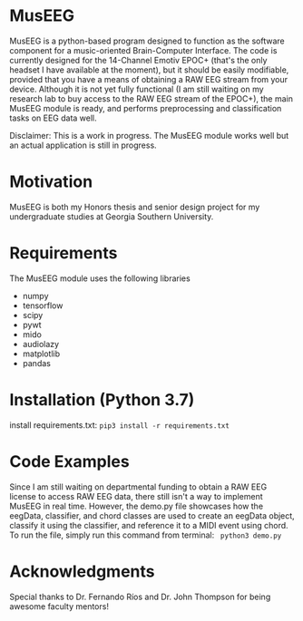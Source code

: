 # MusEEG

MusEEG is a python-based program designed to function as the software component for a music-oriented Brain-Computer Interface. The code is currently designed for the 14-Channel Emotiv EPOC+ (that's the only headset I have available at the moment), but it should be easily modifiable, provided that you have a means of obtaining a RAW EEG stream from your device. Although it is not yet fully functional (I am still waiting on my research lab to buy access to the RAW EEG stream of the EPOC+), the main MusEEG module is ready, and performs preprocessing and classification tasks on EEG data well. 

Disclaimer: This is a work in progress. The MusEEG module works well but an actual application is still in progress. 

# Motivation
MusEEG is both my Honors thesis and senior design project for my undergraduate studies at Georgia Southern University. 

# Requirements
The MusEEG module uses the following libraries
- numpy
- tensorflow
- scipy
- pywt
- mido
- audiolazy
- matplotlib
- pandas

# Installation (Python 3.7)
install requirements.txt:
`pip3 install -r requirements.txt`

# Code Examples
Since I am still waiting on departmental funding to obtain a RAW EEG license to access RAW EEG data, there still isn't a way to implement MusEEG in real time. However, the demo.py file showcases how the eegData, classifier, and chord classes are used to create an eegData object, classify it using the classifier, and reference it to a MIDI event using chord. To run the file, simply run this command from terminal: 
` python3 demo.py`


# Acknowledgments
Special thanks to Dr. Fernando Ríos and Dr. John Thompson for being awesome faculty mentors!
